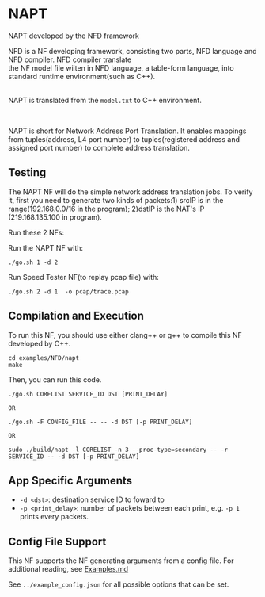 NAPT
==
NAPT developed by the NFD framework


NFD is a NF developing framework, consisting two parts, NFD language and NFD compiler. NFD compiler translate <br>
the NF model file wiiten in NFD language, a table-form language, into standard runtime environment(such as C++).<br><br>


NAPT is translated from the `model.txt` to C++ environment. <br>
  
 <br>
 
NAPT is short for Network Address Port Translation. It enables mappings from tuples(address, L4 port number) to tuples(registered address and assigned port number) to complete address translation.
<br>
 

Testing
--

The NAPT NF will do the simple network address translation jobs. To verify it, first you need to generate two kinds of packets:1) srcIP is in the range(192.168.0.0/16 in the program); 2)dstIP is the NAT's IP (219.168.135.100 in program).

Run these 2 NFs:

Run the NAPT NF with:

```
./go.sh 1 -d 2

```

Run Speed Tester NF(to replay pcap file) with:

```
./go.sh 2 -d 1  -o pcap/trace.pcap 

```


Compilation and Execution
--

To run this NF, you should use either clang++ or g++ to compile this NF developed by C++.

```
cd examples/NFD/napt
make

```

Then, you can run this code.

```
./go.sh CORELIST SERVICE_ID DST [PRINT_DELAY]

OR

./go.sh -F CONFIG_FILE -- -- -d DST [-p PRINT_DELAY]

OR

sudo ./build/napt -l CORELIST -n 3 --proc-type=secondary -- -r SERVICE_ID -- -d DST [-p PRINT_DELAY]
```

App Specific Arguments
--
  - `-d <dst>`: destination service ID to foward to
  - `-p <print_delay>`: number of packets between each print, e.g. `-p 1` prints every packets.

Config File Support
--
This NF supports the NF generating arguments from a config file. For additional reading, see [Examples.md](../../docs/Examples.md)

See `../example_config.json` for all possible options that can be set.
